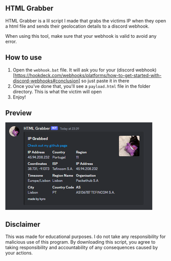## HTML Grabber
HTML Grabber is a lil script I made that grabs the victims IP when they open a html file and sends their geolocation details to a discord webhook.

When using this tool, make sure that your webhook is valid to avoid any error.

## How to use
1. Open the `webhook.bat` file. It will ask you for your (discord webhook)[https://hookdeck.com/webhooks/platforms/how-to-get-started-with-discord-webhooks#conclusion] so just paste it in there
2. Once you've done that, you'll see a `payload.html` file in the folder directory. This is what the victim will open
3. Enjoy!

## Preview
![image](https://raw.githubusercontent.com/damnkyro/media/main/media/html-grabber-preview.png)

## Disclaimer
This was made for educational purposes. I do not take any responsibility for malicious use of this program. By downloading this script, you agree to taking responsibility and accountability of any consequences caused by your actions.
